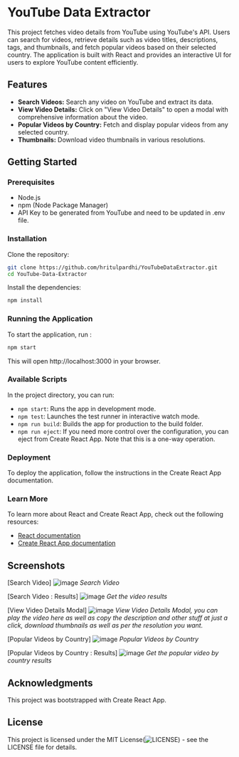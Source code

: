 
# YouTube Data Extractor

This project fetches video details from YouTube using YouTube's API. Users can search for videos, retrieve details such as video titles, descriptions, tags, and thumbnails, and fetch popular videos based on their selected country. The application is built with React and provides an interactive UI for users to explore YouTube content efficiently.

## Features

- **Search Videos:** Search any video on YouTube and extract its data.
- **View Video Details:** Click on "View Video Details" to open a modal with comprehensive information about the video.
- **Popular Videos by Country:** Fetch and display popular videos from any selected country.
- **Thumbnails:** Download video thumbnails in various resolutions.

## Getting Started

### Prerequisites

- Node.js
- npm (Node Package Manager)
- API Key to be generated from YouTube and need to be updated in .env file.

### Installation

Clone the repository:

```bash
git clone https://github.com/hritulpardhi/YouTubeDataExtractor.git
cd YouTube-Data-Extractor
```

Install the dependencies:

```bash
npm install
```

### Running the Application

To start the application, run :

```bash
npm start
```

This will open http://localhost:3000 in your browser.

### Available Scripts

In the project directory, you can run:

- `npm start`: Runs the app in development mode.
- `npm test`: Launches the test runner in interactive watch mode.
- `npm run build`: Builds the app for production to the build folder.
- `npm run eject`: If you need more control over the configuration, you can eject from Create React App. Note that this is a one-way operation.

### Deployment

To deploy the application, follow the instructions in the Create React App documentation.

### Learn More

To learn more about React and Create React App, check out the following resources:
- [React documentation](https://reactjs.org/docs/getting-started.html)
- [Create React App documentation](https://create-react-app.dev/docs/getting-started/)

## Screenshots

[Search Video]
![image](https://github.com/hritulpardhi/YouTubeDataExtractor/assets/166939863/5d2d8889-5fe6-4d18-b385-8b41b1d240c4)
*Search Video*

[Search Video : Results]
![image](https://github.com/hritulpardhi/YouTubeDataExtractor/assets/166939863/347f41ea-6000-450f-a98c-31564640347b)
*Get the video results*

[View Video Details Modal]
![image](https://github.com/hritulpardhi/YouTubeDataExtractor/assets/166939863/097b041d-beff-47e8-82fd-1d30655bc746)
*View Video Details Modal, you can play the video here as well as copy the description and other stuff at just a click, download thumbnails as well as per the resolution you want.*

[Popular Videos by Country]
![image](https://github.com/hritulpardhi/YouTubeDataExtractor/assets/166939863/4fbe5c0c-dbcc-4689-831d-639c80fe8c14)
*Popular Videos by Country*

[Popular Videos by Country : Results]
![image](https://github.com/hritulpardhi/YouTubeDataExtractor/assets/166939863/ee82fc79-21b0-4b5b-b06a-33528288bfed)
*Get the popular video by country results*

## Acknowledgments

This project was bootstrapped with Create React App.

## License

This project is licensed under the MIT License(![LICENSE](https://github.com/hritulpardhi/YouTubeDataExtractor/blob/1e5ce41b2c1d51763731e719cf0795d767e31798/LICENSE)) - see the LICENSE file for details.
